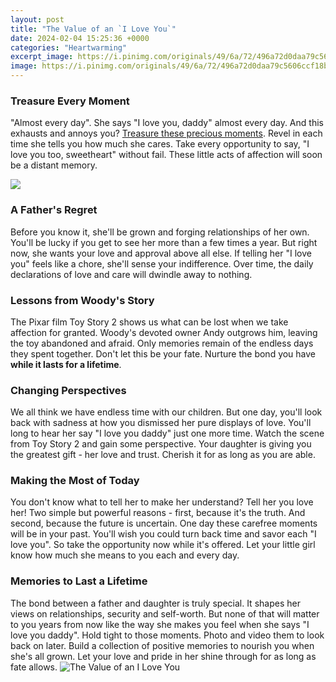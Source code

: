 ```yaml
---
layout: post
title: "The Value of an `I Love You`"
date: 2024-02-04 15:25:36 +0000
categories: "Heartwarming"
excerpt_image: https://i.pinimg.com/originals/49/6a/72/496a72d0daa79c5606ccf18b2e7d2e37.jpg
image: https://i.pinimg.com/originals/49/6a/72/496a72d0daa79c5606ccf18b2e7d2e37.jpg
---
```


### Treasure Every Moment
"Almost every day". She says "I love you, daddy" almost every day. And this exhausts and annoys you? [Treasure these precious moments](https://yt.io.vn/collection/abalos). Revel in each time she tells you how much she cares. Take every opportunity to say, "I love you too, sweetheart" without fail. These little acts of affection will soon be a distant memory.

![](https://www.purelovequotes.com/images/quotes/1200/true-love-is-when-you-value-your.jpg)
### A Father's Regret  
Before you know it, she'll be grown and forging relationships of her own. You'll be lucky if you get to see her more than a few times a year. But right now, she wants your love and approval above all else. If telling her "I love you" feels like a chore, she'll sense your indifference. Over time, the daily declarations of love and care will dwindle away to nothing. 
### Lessons from Woody's Story
The Pixar film Toy Story 2 shows us what can be lost when we take affection for granted. Woody's devoted owner Andy outgrows him, leaving the toy abandoned and afraid. Only memories remain of the endless days they spent together. Don't let this be your fate. Nurture the bond you have **while it lasts for a lifetime**.
### Changing Perspectives 
We all think we have endless time with our children. But one day, you'll look back with sadness at how you dismissed her pure displays of love. You'll long to hear her say "I love you daddy" just one more time. Watch the scene from Toy Story 2 and gain some perspective. Your daughter is giving you the greatest gift - her love and trust. Cherish it for as long as you are able. 
### Making the Most of Today
You don't know what to tell her to make her understand? Tell her you love her! Two simple but powerful reasons - first, because it's the truth. And second, because the future is uncertain. One day these carefree moments will be in your past. You'll wish you could turn back time and savor each "I love you". So take the opportunity now while it's offered. Let your little girl know how much she means to you each and every day.
### Memories to Last a Lifetime  
The bond between a father and daughter is truly special. It shapes her views on relationships, security and self-worth. But none of that will matter to you years from now like the way she makes you feel when she says "I love you daddy". Hold tight to those moments. Photo and video them to look back on later. Build a collection of positive memories to nourish you when she's all grown. Let your love and pride in her shine through for as long as fate allows.
![The Value of an `I Love You`](https://i.pinimg.com/originals/49/6a/72/496a72d0daa79c5606ccf18b2e7d2e37.jpg)